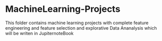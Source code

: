 # MachineLearning-Projects
This folder contains machine learning projects with complete feature engineering and feature selection and explorative Data Ananalysis which will be writen in JupiternoteBook
